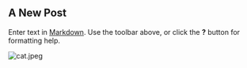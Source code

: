 ## A New Post

Enter text in [Markdown](http://daringfireball.net/projects/markdown/). Use the toolbar above, or click the **?** button for formatting help.

![cat.jpeg]({{site.baseurl}}/cat.jpeg)

